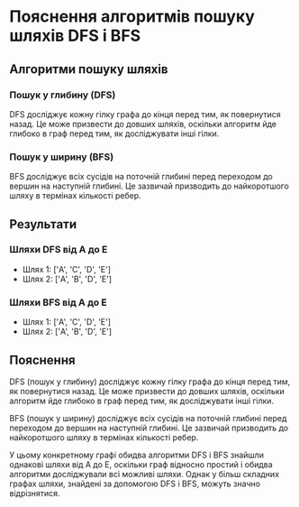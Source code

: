 # Пояснення алгоритмів пошуку шляхів DFS і BFS

## Алгоритми пошуку шляхів

### Пошук у глибину (DFS)

DFS досліджує кожну гілку графа до кінця перед тим, як повернутися назад. Це може призвести до довших шляхів, оскільки алгоритм йде глибоко в граф перед тим, як досліджувати інші гілки.

### Пошук у ширину (BFS)

BFS досліджує всіх сусідів на поточній глибині перед переходом до вершин на наступній глибині. Це зазвичай призводить до найкоротшого шляху в термінах кількості ребер.

## Результати

### Шляхи DFS від A до E

- Шлях 1: ['A', 'C', 'D', 'E']
- Шлях 2: ['A', 'B', 'D', 'E']

### Шляхи BFS від A до E

- Шлях 1: ['A', 'C', 'D', 'E']
- Шлях 2: ['A', 'B', 'D', 'E']

## Пояснення

DFS (пошук у глибину) досліджує кожну гілку графа до кінця перед тим, як повернутися назад. Це може призвести до довших шляхів, оскільки алгоритм йде глибоко в граф перед тим, як досліджувати інші гілки.

BFS (пошук у ширину) досліджує всіх сусідів на поточній глибині перед переходом до вершин на наступній глибині. Це зазвичай призводить до найкоротшого шляху в термінах кількості ребер.

У цьому конкретному графі обидва алгоритми DFS і BFS знайшли однакові шляхи від A до E, оскільки граф відносно простий і обидва алгоритми досліджували всі можливі шляхи. Однак у більш складних графах шляхи, знайдені за допомогою DFS і BFS, можуть значно відрізнятися.

